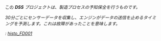 この <i class="icon-dkubird" />**DSS**  プロジェクトは、製造プロセスの予知保全を行うものです。

30分ごとにセンサーデータを収集し、エンジンがデータの送信を止めるタイミングを予測します。これは故障があったことを意味します。



: [histo_FD001](dataset:SENSORSANDFAILURES.histo_FD001)
  